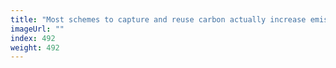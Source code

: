 ```yaml
---
title: "Most schemes to capture and reuse carbon actually increase emissions"
imageUrl: ""
index: 492
weight: 492
---
```

